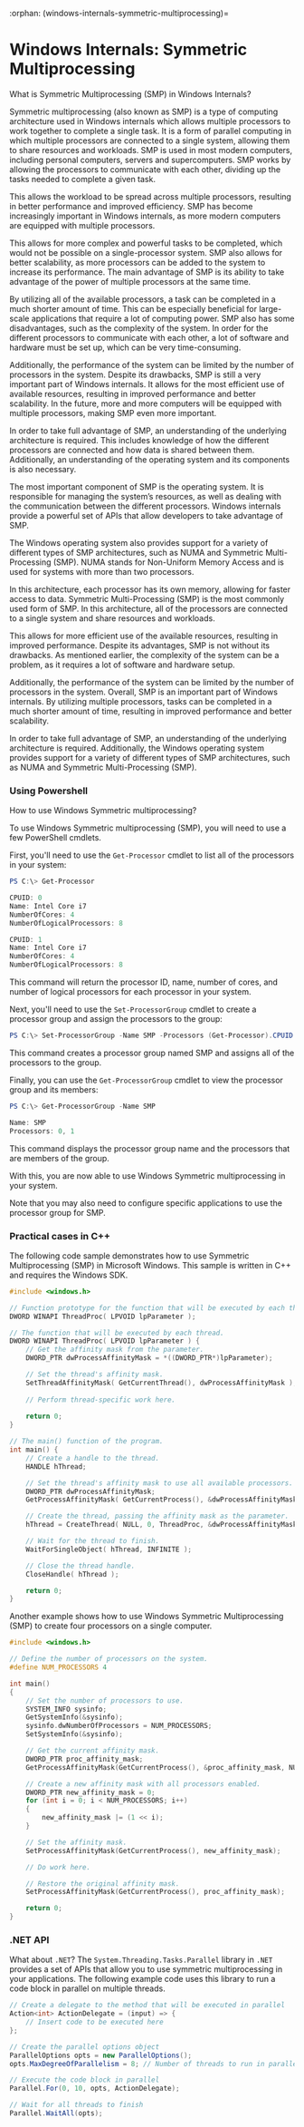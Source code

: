 :orphan:
(windows-internals-symmetric-multiprocessing)=

# Windows Internals: Symmetric Multiprocessing

What is Symmetric Multiprocessing (SMP) in Windows Internals? 

Symmetric multiprocessing (also known as SMP) is a type of computing architecture used in Windows internals which allows multiple processors to work together to complete a single task. It is a form of parallel computing in which multiple processors are connected to a single system, allowing them to share resources and workloads. SMP is used in most modern computers, including personal computers, servers and supercomputers. SMP works by allowing the processors to communicate with each other, dividing up the tasks needed to complete a given task.      

This allows the workload to be spread across multiple processors, resulting in better performance and improved efficiency. SMP has become increasingly important in Windows internals, as more modern computers are equipped with multiple processors.     

This allows for more complex and powerful tasks to be completed, which would not be possible on a single-processor system. SMP also allows for better scalability, as more processors can be added to the system to increase its performance. The main advantage of SMP is its ability to take advantage of the power of multiple processors at the same time.     

By utilizing all of the available processors, a task can be completed in a much shorter amount of time. This can be especially beneficial for large-scale applications that require a lot of computing power. SMP also has some disadvantages, such as the complexity of the system. In order for the different processors to communicate with each other, a lot of software and hardware must be set up, which can be very time-consuming.      

Additionally, the performance of the system can be limited by the number of processors in the system. Despite its drawbacks, SMP is still a very important part of Windows internals. It allows for the most efficient use of available resources, resulting in improved performance and better scalability. In the future, more and more computers will be equipped with multiple processors, making SMP even more important.     

In order to take full advantage of SMP, an understanding of the underlying architecture is required. This includes knowledge of how the different processors are connected and how data is shared between them. Additionally, an understanding of the operating system and its components is also necessary.       

The most important component of SMP is the operating system. It is responsible for managing the system’s resources, as well as dealing with the communication between the different processors. Windows internals provide a powerful set of APIs that allow developers to take advantage of SMP.        

The Windows operating system also provides support for a variety of different types of SMP architectures, such as NUMA and Symmetric Multi-Processing (SMP). NUMA stands for Non-Uniform Memory Access and is used for systems with more than two processors.      

In this architecture, each processor has its own memory, allowing for faster access to data. Symmetric Multi-Processing (SMP) is the most commonly used form of SMP. In this architecture, all of the processors are connected to a single system and share resources and workloads.      

This allows for more efficient use of the available resources, resulting in improved performance. Despite its advantages, SMP is not without its drawbacks. As mentioned earlier, the complexity of the system can be a problem, as it requires a lot of software and hardware setup.        

Additionally, the performance of the system can be limited by the number of processors in the system. Overall, SMP is an important part of Windows internals. By utilizing multiple processors, tasks can be completed in a much shorter amount of time, resulting in improved performance and better scalability.     

In order to take full advantage of SMP, an understanding of the underlying architecture is required. Additionally, the Windows operating system provides support for a variety of different types of SMP architectures, such as NUMA and Symmetric Multi-Processing (SMP).

### Using Powershell 

How to use Windows Symmetric multiprocessing?    

To use Windows Symmetric multiprocessing (SMP), you will need to use a few PowerShell cmdlets.     

First, you'll need to use the `Get-Processor` cmdlet to list all of the processors in your system:    

```powershell
PS C:\> Get-Processor 

CPUID: 0 
Name: Intel Core i7 
NumberOfCores: 4 
NumberOfLogicalProcessors: 8 

CPUID: 1 
Name: Intel Core i7 
NumberOfCores: 4 
NumberOfLogicalProcessors: 8 
```

This command will return the processor ID, name, number of cores, and number of logical processors for each processor in your system.      

Next, you'll need to use the `Set-ProcessorGroup` cmdlet to create a processor group and assign the processors to the group:     

```powershell
PS C:\> Set-ProcessorGroup -Name SMP -Processors (Get-Processor).CPUID
```

This command creates a processor group named SMP and assigns all of the processors to the group.    

Finally, you can use the `Get-ProcessorGroup` cmdlet to view the processor group and its members:     

```powershell
PS C:\> Get-ProcessorGroup -Name SMP 

Name: SMP 
Processors: 0, 1 
```

This command displays the processor group name and the processors that are members of the group.      

With this, you are now able to use Windows Symmetric multiprocessing in your system.       

Note that you may also need to configure specific applications to use the processor group for SMP.      

### Practical cases in C++

The following code sample demonstrates how to use Symmetric Multiprocessing (SMP) in Microsoft Windows. This sample is written in C++ and requires the Windows SDK.

```cpp
#include <windows.h>

// Function prototype for the function that will be executed by each thread.
DWORD WINAPI ThreadProc( LPVOID lpParameter );

// The function that will be executed by each thread.
DWORD WINAPI ThreadProc( LPVOID lpParameter ) {
    // Get the affinity mask from the parameter.
    DWORD_PTR dwProcessAffinityMask = *((DWORD_PTR*)lpParameter);

    // Set the thread's affinity mask.
    SetThreadAffinityMask( GetCurrentThread(), dwProcessAffinityMask );
    
    // Perform thread-specific work here.
    
    return 0;
}

// The main() function of the program.
int main() {
    // Create a handle to the thread.
    HANDLE hThread;

    // Set the thread's affinity mask to use all available processors.
    DWORD_PTR dwProcessAffinityMask;
    GetProcessAffinityMask( GetCurrentProcess(), &dwProcessAffinityMask, NULL );

    // Create the thread, passing the affinity mask as the parameter.
    hThread = CreateThread( NULL, 0, ThreadProc, &dwProcessAffinityMask, 0, NULL );

    // Wait for the thread to finish.
    WaitForSingleObject( hThread, INFINITE );

    // Close the thread handle.
    CloseHandle( hThread );

    return 0;
}
```

Another example shows how to use Windows Symmetric Multiprocessing (SMP) to create four processors on a single computer.

```cpp
#include <windows.h>

// Define the number of processors on the system.
#define NUM_PROCESSORS 4

int main()
{
    // Set the number of processors to use.
    SYSTEM_INFO sysinfo;
    GetSystemInfo(&sysinfo);
    sysinfo.dwNumberOfProcessors = NUM_PROCESSORS;
    SetSystemInfo(&sysinfo);

    // Get the current affinity mask.
    DWORD_PTR proc_affinity_mask;
    GetProcessAffinityMask(GetCurrentProcess(), &proc_affinity_mask, NULL);

    // Create a new affinity mask with all processors enabled.
    DWORD_PTR new_affinity_mask = 0;
    for (int i = 0; i < NUM_PROCESSORS; i++)
    {
        new_affinity_mask |= (1 << i);
    }

    // Set the affinity mask.
    SetProcessAffinityMask(GetCurrentProcess(), new_affinity_mask);

    // Do work here.

    // Restore the original affinity mask.
    SetProcessAffinityMask(GetCurrentProcess(), proc_affinity_mask);

    return 0;
}
```

### .NET API

What about `.NET`? The `System.Threading.Tasks.Parallel` library in `.NET` provides a set of APIs that allow you to use symmetric multiprocessing in your applications. The following example code uses this library to run a code block in parallel on multiple threads.     

```csharp
// Create a delegate to the method that will be executed in parallel 
Action<int> ActionDelegate = (input) => { 
    // Insert code to be executed here 
};

// Create the parallel options object 
ParallelOptions opts = new ParallelOptions(); 
opts.MaxDegreeOfParallelism = 8; // Number of threads to run in parallel 

// Execute the code block in parallel 
Parallel.For(0, 10, opts, ActionDelegate); 

// Wait for all threads to finish 
Parallel.WaitAll(opts);
```